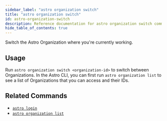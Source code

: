 ```yaml
---
sidebar_label: "astro organization switch"
title: "astro organization switch"
id: astro-organization-switch
description: Reference documentation for astro organization switch command.
hide_table_of_contents: true
---
```


Switch the Astro Organization where you're currently working.

## Usage

Run `astro organization switch <organization-id>` to switch between Organizations. In the Astro CLI, you can first run `astro organization list` to see a list of Organizations that you can access and their IDs.


## Related Commands

- [`astro login`](cli/astro-login.md)
- [`astro organization list`](cli/astro-organization-list.md)

